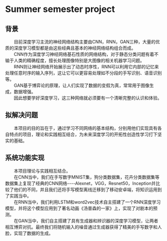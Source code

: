 # Summer semester project
## 背景
&emsp;&emsp;目前深度学习主流的神经网络结构主要由CNN，RNN，GAN三种，大量的优质的深度学习模型都是由这些经典且基本的神经网络结构组合而成。  
&emsp;&emsp;CNN作为深度学习神经网络基石性质的网络结构，对于静态分类问题有着不输于人类的精确程度，擅长处理图像特别是大图像的相关机器学习问题。  
&emsp;&emsp;RNN则让神经网络开始展示出了动态时序性，RNN可以利用它内部的记忆来处理任意时序的输入序列，这让它可以更容易处理如不分段的手写识别、语音识别等。  
&emsp;&emsp;GAN基于博弈论的原理，让人们实现了数据的变假为真，常常用于图像生成，数据增强。  
&emsp;&emsp;因此想要学好深度学习，这三种网络就必须要有一个清晰完整的认识和体验。

## 拟解决问题
&emsp;&emsp;本项目的目的旨在于，通过学习不同网络的基本结构，分别用他们实现具有各自特点的项目，理论和实践相互结合，为未来深度学习的开拓性创造性学习打下坚实的基础。

## 系统功能实现

&emsp;&emsp;本项目理论与实践相互结合。  
&emsp;&emsp;在CNN当中，我们在手写数字MNIST集，狗分类数据集，花卉分类数据集等数据集上复现了经典的CNN网络----Alexnet，VGG，Resnet50，Inception并比较了他们的不同，并且我们还将手写模型离线迁移到了移动安卓端，将知识运用到了实践当中。  
&emsp;&emsp;在RNN当中，我们利用LSTM和word2vec技术自主搭建了一个RNN深度学习模型，并将这个模型应用到了著名动画《汤普森的一家》上，实现了对剧本的预测。  
&emsp;&emsp;在GAN当中，我们自主搭建了具有生成器和辨识器的深度学习模型，让两者相互博弈对抗。最终我们将随机输入的噪音通过生成器获得了精美的手写数字和人脸，实现了数据的生成。